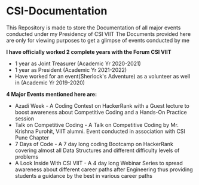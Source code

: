 # CSI-Documentation

This Repository is made to store the Documentation of all major events conducted under my Presidency of CSI VIIT
The Documents provided here are only for viewing purposes to get a glimpse of events conducted by me


**I have officially worked 2 complete years with the Forum CSI VIIT**
* 1 year as Joint Treasurer (Academic Yr 2020-2021)
* 1 year as President (Academic Yr 2021-2022)
* Have worked for an event(Sherlock's Adventure) as a volunteer as well in (Academic Yr 2019-2020)


**4 Major Events mentioned here are:**
* Azadi Week - A Coding Contest on HackerRank with a Guest lecture to boost awareness about Competitive Coding and a Hands-On Practice session
* Talk on Competitive Coding - A Talk on Competitive Coding by Mr. Krishna Purohit, VIIT alumni. Event conducted in association with CSI Pune Chapter
* 7 Days of Code - A 7 day long coding Bootcamp on HackerRank covering almost all Data Structures and different difficulty levels of problems
* A Look Inside With CSI VIIT - A 4 day long Webinar Series to spread awareness about different career paths after Engineering thus providing students a guidance by the best in various career paths
